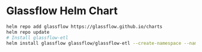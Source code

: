 # Glassflow Helm Chart

```bash
helm repo add glassflow https://glassflow.github.io/charts
helm repo update
# Install glassflow-etl
helm install glassflow glassflow/glassflow-etl --create-namespace --namespace glassflow
```